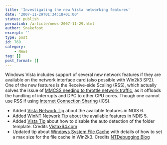 ```yaml
---
title: 'Investigating the new Vista networking features'
date: '2007-11-29T01:34:18+01:00'
status: publish
permalink: /article/news-2007-11-29.html
author: Snakefoot
excerpt: ''
type: post
id: 760
category:
    - News
tag: []
post_format: []
---
```

Windows Vista includes support of several new network features if they are available on the network interface card (also possible with Win2k3 SP2). One of the new features is the Receive-side Scaling (RSS), which actually solves the issue of [MMCSS needing to throttle network traffic](/article/news-2007-08-28.html), as it offloads the handling of interrupts and DPC to other CPU cores. Though one cannot use RSS if using [Internet Connection Sharing](/article/winnt-services-sharedaccess.html) (ICS).

- Added [Vista Network Tip](/article/winnt-ndis6-network-features.html) about the available features in NDIS 6.
- Added [WinNT Network Tip](/article/winnt-ndis5-network-features.html) about the available features in NDIS 5.
- Added [Vista Tip](/article/winnt-folder-autodetect.html) about how to disable the auto detection of the folder template. Credits [Vistax64.com](http://www.vistax64.com/tutorials/70819-windows-explorer-folder-view-settings.html)
- Updated tip about [Windows System File Cache](/article/winnt-system-cache.html) with details of how to set a max size for the file cache in Win2k3. Credits [NTDebugging Blog](http://blogs.msdn.com/ntdebugging/archive/2007/11/27/too-much-cache.aspx)